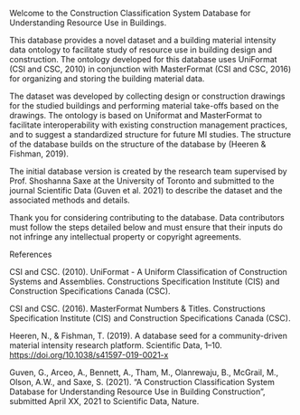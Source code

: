 Welcome to the Construction Classification System Database for Understanding Resource Use in Buildings.
 
This database provides a novel dataset and a building material intensity data ontology to facilitate study of resource use in building design and construction. The ontology developed for this database uses UniFormat (CSI and CSC, 2010) in conjunction with MasterFormat (CSI and CSC, 2016) for organizing and storing the building material data.
 
The dataset was developed by collecting design or construction drawings for the studied buildings and performing material take-offs based on the drawings. The ontology is based on Uniformat and MasterFormat to facilitate interoperability with existing construction management practices, and to suggest a standardized structure for future MI studies. The structure of the database builds on the structure of the database by (Heeren & Fishman, 2019).
 
The initial database version is created by the research team supervised by Prof. Shoshanna Saxe at the University of Toronto and submitted to the journal Scientific Data (Guven et al. 2021) to describe the dataset and the associated methods and details.
 
Thank you for considering contributing to the database. Data contributors must follow the steps detailed below and must ensure that their inputs do not infringe any intellectual property or copyright agreements.
 
 
References
 
CSI and CSC. (2010). UniFormat - A Uniform Classification of Construction Systems and Assemblies. Constructions Specification Institute (CIS) and Construction Specifications Canada (CSC).

CSI and CSC. (2016). MasterFormat Numbers & Titles. Constructions Specification Institute (CIS) and Construction Specifications Canada (CSC).

Heeren, N., & Fishman, T. (2019). A database seed for a community-driven material intensity research platform. Scientific Data, 1–10. https://doi.org/10.1038/s41597-019-0021-x

Guven, G., Arceo, A., Bennett, A., Tham, M., Olanrewaju, B., McGrail, M., Olson, A.W., and Saxe, S. (2021). “A Construction Classification System Database for Understanding Resource Use in Building Construction”, submitted April XX, 2021 to Scientific Data, Nature.
